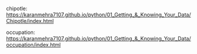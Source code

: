 chipotle: https://karanmehra7107.github.io/python/01_Getting_&_Knowing_Your_Data/Chipotle/index.html


occupation: https://karanmehra7107.github.io/python/01_Getting_&_Knowing_Your_Data/occupation/index.html

